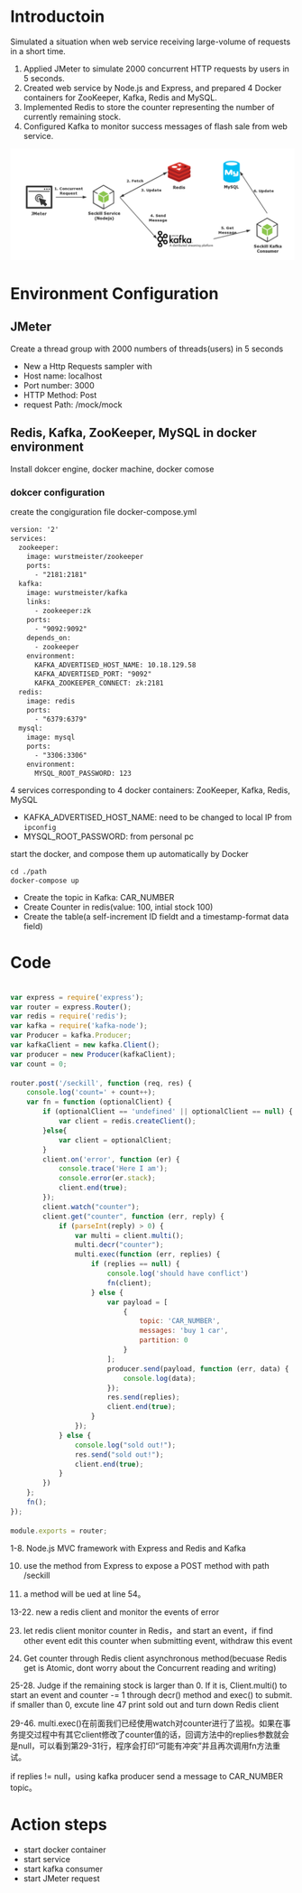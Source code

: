 # Introductoin

Simulated a situation when web service receiving large-volume of requests in a short time.
1. Applied JMeter to simulate 2000 concurrent HTTP requests by users in 5 seconds.
2. Created web service by Node.js and Express, and prepared 4 Docker containers for ZooKeeper, Kafka, Redis and MySQL.
3. Implemented Redis to store the counter representing the number of currently remaining stock.
4. Configured Kafka to monitor success messages of flash sale from web service.

![Alt text](https://github.com/ferzl123/Black-Friday-Flash-sale-mock/blob/master/1.png "Optional title")

# Environment Configuration

## JMeter

Create a thread group with 2000 numbers of threads(users) in 5 seconds
* New a Http Requests sampler with 
* Host name: localhost 
* Port number: 3000
* HTTP Method: Post
* request Path: /mock/mock

## Redis, Kafka, ZooKeeper, MySQL in docker environment

Install dokcer engine, docker machine, docker comose

### dokcer configuration
create the congiguration file docker-compose.yml

```
version: '2'
services:
  zookeeper:
    image: wurstmeister/zookeeper
    ports:
      - "2181:2181"
  kafka:
    image: wurstmeister/kafka
    links:
      - zookeeper:zk
    ports:
      - "9092:9092"
    depends_on:
      - zookeeper
    environment:
      KAFKA_ADVERTISED_HOST_NAME: 10.18.129.58
      KAFKA_ADVERTISED_PORT: "9092"
      KAFKA_ZOOKEEPER_CONNECT: zk:2181
  redis:
    image: redis
    ports:
      - "6379:6379"
  mysql:
    image: mysql
    ports:
      - "3306:3306"
    environment:
      MYSQL_ROOT_PASSWORD: 123
```
4 services corresponding to 4 docker containers: ZooKeeper, Kafka, Redis, MySQL

* KAFKA_ADVERTISED_HOST_NAME: need to be changed to local IP from ```ipconfig```
* MYSQL_ROOT_PASSWORD: from personal pc

start the docker, and compose them up automatically by Docker
```
cd ./path
docker-compose up
```

* Create the topic in Kafka: CAR_NUMBER
* Create Counter in redis(value: 100, intial stock 100)
* Create the table(a self-increment ID fieldt and a timestamp-format data field)

# Code
```javascript

var express = require('express');
var router = express.Router();
var redis = require('redis');
var kafka = require('kafka-node');
var Producer = kafka.Producer;
var kafkaClient = new kafka.Client();
var producer = new Producer(kafkaClient);
var count = 0;

router.post('/seckill', function (req, res) {
    console.log('count=' + count++);
    var fn = function (optionalClient) {
        if (optionalClient == 'undefined' || optionalClient == null) {
            var client = redis.createClient();
        }else{
            var client = optionalClient;
        }
        client.on('error', function (er) {
            console.trace('Here I am');
            console.error(er.stack);
            client.end(true);
        });
        client.watch("counter");
        client.get("counter", function (err, reply) {
            if (parseInt(reply) > 0) {
                var multi = client.multi();
                multi.decr("counter");
                multi.exec(function (err, replies) {
                    if (replies == null) {
                        console.log('should have conflict')
                        fn(client);
                    } else {
                        var payload = [
                            {
                                topic: 'CAR_NUMBER',
                                messages: 'buy 1 car',
                                partition: 0
                            }
                        ];
                        producer.send(payload, function (err, data) {
                            console.log(data);
                        });
                        res.send(replies);
                        client.end(true);
                    }
                });
            } else {
                console.log("sold out!");
                res.send("sold out!");
                client.end(true);
            }
        })
    };
    fn();
});

module.exports = router;
```

1-8. Node.js MVC framework with Express and Redis and Kafka

10. use the method from Express to expose a POST method with path /seckill

12. a method will be ued at line 54。

13-22. new a redis client and monitor the events of error

23. let redis client monitor counter in Redis，and start an event，if find other event edit this counter when submitting event, withdraw this event 

24. Get counter through Redis client asynchronous method(becuase Redis get is Atomic, dont worry about the  Concurrent reading and writing)

25-28. Judge if the remaining stock is larger than 0. If it is, Client.multi() to start an event and counter -= 1 through decr() method and exec() to submit. if smaller than 0, excute line 47 print sold out and turn down Redis client 

29-46. multi.exec()在前面我们已经使用watch对counter进行了监视。如果在事务提交过程中有其它client修改了counter值的话，回调方法中的replies参数就会是null，可以看到第29-31行，程序会打印“可能有冲突”并且再次调用fn方法重试。

if replies != null，using kafka producer send a message to CAR_NUMBER topic。




# Action steps

* start docker container
* start service
* start kafka consumer
* start JMeter request

